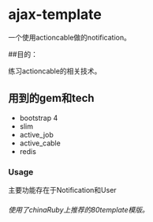 # ajax-template
一个使用actioncable做的notification。

##目的：

练习actioncable的相关技术。

## 用到的gem和tech

* bootstrap 4
* slim
* active_job
* active_cable
* redis

### Usage
主要功能存在于Notification和User


###### 使用了chinaRuby上推荐的80template模版。
